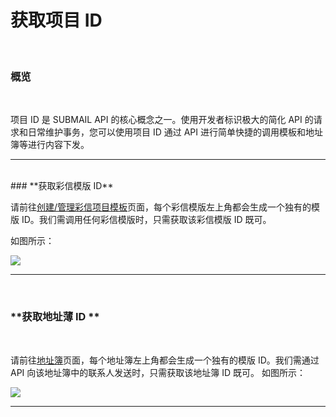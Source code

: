 # 获取项目 ID


<br>

### **概览**

<br>


项目 ID 是 SUBMAIL API 的核心概念之一。使用开发者标识极大的简化 API 的请求和日常维护事务，您可以使用项目 ID 通过 API 进行简单快捷的调用模板和地址簿等进行内容下发。 

---

<br>
### **获取彩信模版 ID**
<br>

请前往[创建/管理彩信项目模板](https://www.mysubmail.com/console/mms/templates)页面，每个彩信模版左上角都会生成一个独有的模版 ID。我们需调用任何彩信模版时，只需获取该彩信模版 ID 既可。


如图所示：

![](https://libraries.mysubmail.com/public/99040a5a4bb73c0f8ab0495dae84a27f/images/7612484bf9bf82086ab061db1c2ad77a.png)

---

<br>

### **获取地址薄 ID **

<br>

请前往[地址簿](https://www.mysubmail.com/console/mms/addressbook)页面，每个地址簿左上角都会生成一个独有的模版 ID。我们需通过 API 向该地址簿中的联系人发送时，只需获取该地址簿 ID 既可。
如图所示：

![](https://libraries.mysubmail.com/public/99040a5a4bb73c0f8ab0495dae84a27f/images/d86f7177bb67c4b51e9157f5a995c40d.png)

------